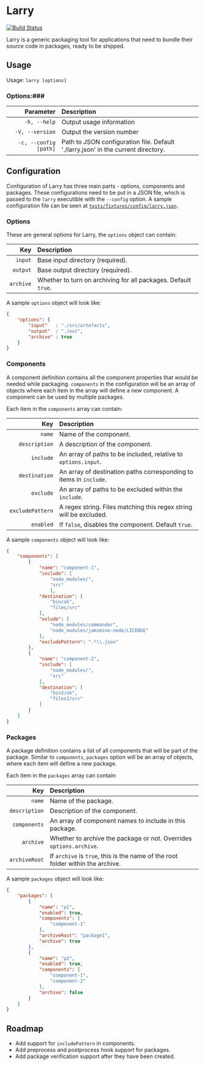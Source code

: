 # Larry #

[![Build Status][drone-badge]](https://drone.io/bitbucket.org/fusioncharts/larry/latest)

Larry is a generic packaging tool for applications that need to bundle their source code in packages, ready to be shipped.

## Usage ##

Usage: `larry [options]`

### Options:###

Parameter             | Description
---------------------:|:-----------
`-h, --help`          | Output usage information
`-V, --version`       | Output the version number
`-c, --config [path]` | Path to JSON configuration file. Default './larry.json' in the current directory.

## Configuration ##

Configuration of Larry has three main parts - options, components and packages. These configurations need to be put in a JSON file, which is passed to the `larry` executible with the `--config` option. A sample configuration file can be seen at [`tests/fixtures/config/larry.json`](tests/fixtures/config/larry.json).

### Options ### 

These are general options for Larry, the `options` object can contain:

Key              | Description
----------------:|:-------------------------------
`input`          | Base input directory (required).
`output`         | Base output directory (required).
`archive`        | Whether to turn on archiving for all packages. Default `true`.

A sample `options` object will look like:

```json
{
    "options": {
        "input"   : "./src/artefacts",
        "output"  : "./out",
        "archive" : true
    }
}
```

### Components ###

A component definition contains all the component properties that would be needed while packaging. `components` in the configuration will be an array of objects where each item in the array will define a new component. A component can be used by multiple packages.

Each item in the `components` array can contain:

Key                   | Description
---------------------:|:-----------------------------
`name`                | Name of the component.
`description`         | A description of the component.
`include`             | An array of paths to be included, relative to `options.input`.
`destination`         | An array of destination paths corresponding to items in `include`.
`exclude`             | An array of paths to be excluded within the `include`.
`excludePattern`      | A regex string. Files matching this regex string will be excluded.
`enabled`             | If `false`, disables the component. Default `true`.

A sample `components` object will look like:

```json
{
    "components": [
        {
            "name": "component-1",
            "include": [
                "node_modules/",
                "src"
                ],
            "destination": [
                "bin/ok",
                "files/src"
            ],
            "exlude": [
                "node_modules/commander",
                "node_modules/jamsmine-node/LICENSE"
            ],
            "excludePattern": ".*\\.json"
        },
        {
            "name": "component-2",
            "include": [
                "node_modules/",
                "src"
            ],
            "destination": [
                "bin2/ok",
                "files2/src"
            ]
        }
    ]
}
```

### Packages ###

A package definition contains a list of all components that will be part of the package. Similar to `components`, `packages` option will be an array of objects, where each item will define a new package.

Each item in the `packages` array can contain:

Key                 | Description
-------------------:|:--------------------------------
`name`              | Name of the package.
`description`       | Description of the component.
`components`        | An array of component names to include in this package.
`archive`           | Whether to archive the package or not. Overrides `options.archive`.
`archiveRoot`       | If `archive` is `true`, this is the name of the root folder within the archive.

A sample `packages` object will look like:

```json
{
    "packages": [
        {
            "name": "p1",
            "enabled": true,
            "components": [
                "component-1"
            ],
            "archiveRoot": "package1",
            "archive": true
        },
        {
            "name": "p2",
            "enabled": true,
            "components": [
                "component-1",
                "component-2"
            ],
            "archive": false
        }
    ]
}
```

## Roadmap ##

 - Add support for `includePattern` in components.
 - Add preprocess and postprocess hook support for packages.
 - Add package verification support after they have been created.

[drone-badge]: https://drone.io/bitbucket.org/fusioncharts/larry/status.png